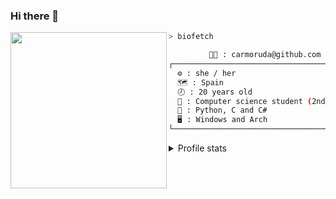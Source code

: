 ### Hi there 👋

<img align='left' style="border-radius=25px" src="https://avatars.githubusercontent.com/u/65446318?v=4" height="250">

```sh
> biofetch

         👩‍💻 : carmoruda@github.com
┌──────────────────────────────────────────┐
  ⚙️ : she / her
  🗺️ : Spain 
  🕗 : 20 years old
  🔭 : Computer science student (2nd year)
  🌱 : Python, C and C#
  🖥️ : Windows and Arch
└──────────────────────────────────────────┘
```

<details markdown='1'><summary>Profile stats</summary><br><img src="https://github-readme-stats.vercel.app/api?username=carmoruda&show_icons=true&theme=tokyonight"> <br> <img src="https://streak-stats.demolab.com?user=carmoruda&theme=tokyonight" alt="GitHub Streak" /> <br> <img src="https://github-profile-trophy.vercel.app/?username=carmoruda&theme=tokyonight&column=3" alt="GitHub Streak" /></details>
